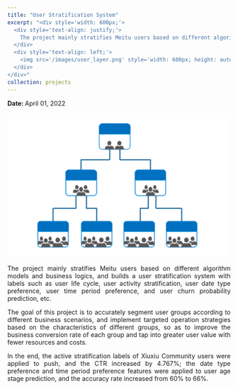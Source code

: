 ```yaml
---
title: "User Stratification System"
excerpt: "<div style='width: 600px;'>
  <div style='text-align: justify;'> 
    The project mainly stratifies Meitu users based on different algorithm models and business logics, and builds a user stratification system with labels such as user life cycle, user activity stratification, user date type preference, user time period preference, and user churn probability prediction, etc.
  </div>
  <div style='text-align: left;'>
    <img src='/images/user_layer.png' style='width: 600px; height: auto; display: block;' alt='user stratification'>
  </div>
</div>"
collection: projects
---
```


<p class="page__date">
  <strong>
    <i class="fa fa-fw fa-calendar" aria-hidden="true"></i> 
    Date:
  </strong> 
  <time datetime="2022-04-01">
    April 01, 2022
  </time>
</p>

<img src='/images/user_layer.png' style='width: 800px; height: auto;'>

<p style="text-align: justify;">The project mainly stratifies Meitu users based on different algorithm models and business logics, and builds a user stratification system with labels such as user life cycle, user activity stratification, user date type preference, user time period preference, and user churn probability prediction, etc.</p>


<p style="text-align: justify;">The goal of this project is to accurately segment user groups according to different business scenarios, and implement targeted operation strategies based on the characteristics of different groups, so as to improve the business conversion rate of each group and tap into greater user value with fewer resources and costs.</p>


<p style="text-align: justify;">In the end, the active stratification labels of Xiuxiu Community users were applied to push, and the CTR increased by 4.767%; the date type preference and time period preference features were applied to user age stage prediction, and the accuracy rate increased from 60% to 66%.</p>


